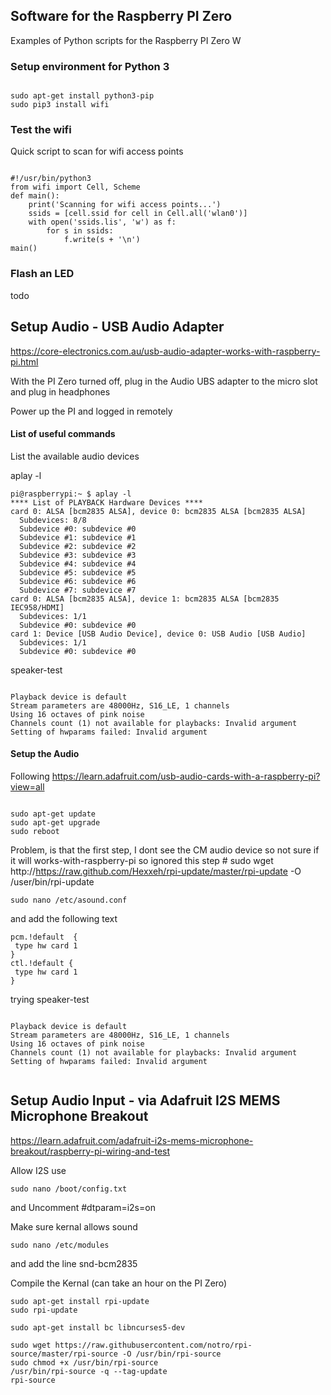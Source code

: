 ## Software for the Raspberry PI Zero
Examples of Python scripts for the Raspberry PI Zero W

### Setup environment for Python 3

~~~

sudo apt-get install python3-pip
sudo pip3 install wifi

~~~


### Test the wifi 

Quick script to scan for wifi access points

~~~

#!/usr/bin/python3
from wifi import Cell, Scheme
def main():
    print('Scanning for wifi access points...')
    ssids = [cell.ssid for cell in Cell.all('wlan0')]
    with open('ssids.lis', 'w') as f:
        for s in ssids:
            f.write(s + '\n')
main()

~~~


### Flash an LED

todo


## Setup Audio - USB Audio Adapter

https://core-electronics.com.au/usb-audio-adapter-works-with-raspberry-pi.html

With the PI Zero turned off, plug in the Audio UBS adapter to the micro slot and plug in headphones

Power up the PI and logged in remotely


#### List of useful commands

List the available audio devices 

aplay -l 

~~~
pi@raspberrypi:~ $ aplay -l
**** List of PLAYBACK Hardware Devices ****
card 0: ALSA [bcm2835 ALSA], device 0: bcm2835 ALSA [bcm2835 ALSA]
  Subdevices: 8/8
  Subdevice #0: subdevice #0
  Subdevice #1: subdevice #1
  Subdevice #2: subdevice #2
  Subdevice #3: subdevice #3
  Subdevice #4: subdevice #4
  Subdevice #5: subdevice #5
  Subdevice #6: subdevice #6
  Subdevice #7: subdevice #7
card 0: ALSA [bcm2835 ALSA], device 1: bcm2835 ALSA [bcm2835 IEC958/HDMI]
  Subdevices: 1/1
  Subdevice #0: subdevice #0
card 1: Device [USB Audio Device], device 0: USB Audio [USB Audio]
  Subdevices: 1/1
  Subdevice #0: subdevice #0

~~~

speaker-test

~~~

Playback device is default
Stream parameters are 48000Hz, S16_LE, 1 channels
Using 16 octaves of pink noise
Channels count (1) not available for playbacks: Invalid argument
Setting of hwparams failed: Invalid argument

~~~


#### Setup the Audio 

Following https://learn.adafruit.com/usb-audio-cards-with-a-raspberry-pi?view=all

~~~

sudo apt-get update
sudo apt-get upgrade
sudo reboot

~~~

Problem, is that the first step, I dont see the CM audio device so not sure if it will works-with-raspberry-pi
so ignored this step # sudo wget http://https://raw.github.com/Hexxeh/rpi-update/master/rpi-update -O /user/bin/rpi-update





~~~
sudo nano /etc/asound.conf
~~~

and add the following text

~~~
pcm.!default  {
 type hw card 1
}
ctl.!default {
 type hw card 1
}
~~~


trying speaker-test

~~~

Playback device is default
Stream parameters are 48000Hz, S16_LE, 1 channels
Using 16 octaves of pink noise
Channels count (1) not available for playbacks: Invalid argument
Setting of hwparams failed: Invalid argument


~~~



## Setup Audio Input - via Adafruit I2S MEMS Microphone Breakout 

https://learn.adafruit.com/adafruit-i2s-mems-microphone-breakout/raspberry-pi-wiring-and-test

Allow I2S use

~~~
sudo nano /boot/config.txt
~~~

and Uncomment #dtparam=i2s=on


Make sure kernal allows sound 

~~~
sudo nano /etc/modules
~~~

and add the line snd-bcm2835


Compile the Kernal (can take an hour on the PI Zero)

~~~
sudo apt-get install rpi-update
sudo rpi-update

sudo apt-get install bc libncurses5-dev

sudo wget https://raw.githubusercontent.com/notro/rpi-source/master/rpi-source -O /usr/bin/rpi-source
sudo chmod +x /usr/bin/rpi-source
/usr/bin/rpi-source -q --tag-update
rpi-source

~~~



